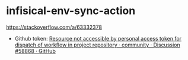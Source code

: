 # infisical-env-sync-action

https://stackoverflow.com/a/63332378


- Github token: [Resource not accessible by personal access token for dispatch of workflow in project repository · community · Discussion #58868 · GitHub](https://github.com/orgs/community/discussions/58868)
